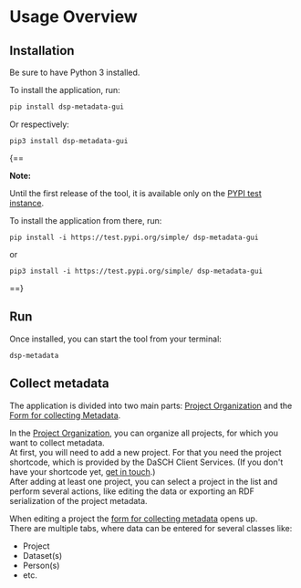 # Usage Overview

## Installation

Be sure to have Python 3 installed.

To install the application, run:

```bash
pip install dsp-metadata-gui
```

Or respectively:

```shell
pip3 install dsp-metadata-gui
```

{==

__Note:__

Until the first release of the tool, it is available only on the [PYPI test instance](https://test.pypi.org/project/dsp-metadata-gui/).

To install the application from there, run:

```shell
pip install -i https://test.pypi.org/simple/ dsp-metadata-gui
```

or

```shell
pip3 install -i https://test.pypi.org/simple/ dsp-metadata-gui
```

==}


## Run

Once installed, you can start the tool from your terminal:
```shell
dsp-metadata
```


## Collect metadata

The application is divided into two main parts: [Project Organization](list_view.md) and the [Form for collecting Metadata](tabs_overview.md).

In the [Project Organization](list_view.md), you can organize all projects, for which you want to collect metadata.  
At first, you will need to add a new project. For that you need the project shortcode, which is provided by the DaSCH Client Services. (If you don't have your shortcode yet, [get in touch](mailto:info@dasch.swiss).)  
After adding at least one project, you can select a project in the list and perform several actions, like editing the data or exporting an RDF serialization of the project metadata.

When editing a project the [form for collecting metadata](tabs_overview.md) opens up.  
There are multiple tabs, where data can be entered for several classes like:

- Project
- Dataset(s)
- Person(s)
- etc.
